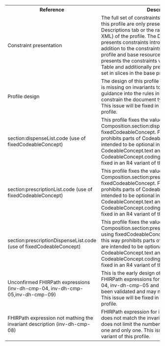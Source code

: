 <table class="list" width="100%">
<tbody>
  <tr>
    <th>Reference</th>
    <th>Description</th>
    <th>Issue No.</th>
  </tr>
  <tr>
        <td>Constraint presentation</td>
        <td>The full set of constraints (i.e. invariants) defined in this profile are only presented in the Detailed Descriptions tab or the raw representation (e.g. XML) of the profile. The Differential Table only presents constraints introduced in this profile in addition to the constraints present in the base profile and base resource. The Snapshot Table only presents the constraints visible in the Differential Table and additionally presents those constraints set in slices in the base profile.</td>
        <td>See Zulip <a href="https://chat.fhir.org/#narrow/stream/179252-IG-creation/topic/Derived.20profile.20snapshot.20missing.20upstream.20invariants">Derived profile snapshot missing upstream invariants</a> stream</td>
  </tr>
   <tr>
        <td>Profile design</td>
        <td>The design of this profile is incomplete. The profile is missing on invariants to turn the implementation guidance into the rules in the profile, for example to constrain the document type to match the sections. This issue will be fixed in an R4 variant of this profile.</td>
        <td>n/a</td>  
  </tr>
  <tr>
        <td>section:dispenseList.code (use of fixedCodeableConcept)</td>
        <td>This profile fixes the value on Composition.section:dispenseList.code using fixedCodeableConcept. Fixing the value in this way prohibits parts of CodeableConcept that are intended to be optional including CodeableConcept.text and CodeableConcept.coding.display. This issue will be fixed in an R4 variant of this profile.</td>
        <td>See <a href="https://github.com/AuDigitalHealth/ci-fhir-stu3/issues/48">ci-fhir-stu3/issues/48</a></td>
  </tr>
   <tr>
        <td>section:prescriptionList.code (use of fixedCodeableConcept)</td>
        <td>This profile fixes the value on Composition.section:prescriptionList.code using fixedCodeableConcept. Fixing the value in this way prohibits parts of CodeableConcept that are intended to be optional including CodeableConcept.text and CodeableConcept.coding.display. This issue will be fixed in an R4 variant of this profile.</td>
        <td>See <a href="https://github.com/AuDigitalHealth/ci-fhir-stu3/issues/48">ci-fhir-stu3/issues/48</a></td>
  </tr>
   <tr>
        <td>section:prescriptionDispenseList.code (use of fixedCodeableConcept)</td>
        <td>This profile fixes the value on Composition.section:prescriptionDispenseList.code using fixedCodeableConcept. Fixing the value in this way prohibits parts of CodeableConcept that are intended to be optional including CodeableConcept.text and CodeableConcept.coding.display. This issue will be fixed in an R4 variant of this profile.</td>
        <td>See <a href="https://github.com/AuDigitalHealth/ci-fhir-stu3/issues/48">ci-fhir-stu3/issues/48</a></td>
  </tr>
  <tr>
        <td>Unconfirmed FHIRPath expressions (inv-dh-cmp-04, inv-dh-cmp-05,inv-dh-cmp-09)</td>
        <td>This is the early design of the Composition profile. FHIRPath expressions for invariants inv-dh-cmp-04, inv-dh-cmp-05 and inv-dh-cmp-09 have not been validated and may not function as intented. This issue will be fixed in an R4 variant of this profile. </td>
        <td>n/a</td>
  </tr>
  <tr>
        <td>FHIRPath expression not mathing the invariant description (inv-dh-cmp-08)</td>
        <td>FHIRPath expression for invariant inv-dh-cmp-08 does not match the invariant description in that it does not limit the number of entries of type list to one and only one. This issue will be fixed in an R4 variant of this profile. </td>
        <td>n/a</td>
  </tr>
  </tbody>
</table>
